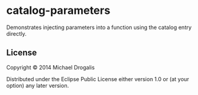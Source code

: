 # catalog-parameters

Demonstrates injecting parameters into a function using the catalog entry directly.

## License

Copyright © 2014 Michael Drogalis

Distributed under the Eclipse Public License either version 1.0 or (at
your option) any later version.
